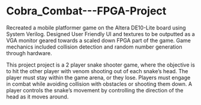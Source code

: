 # Cobra_Combat---FPGA-Project

Recreated a mobile platformer game on the Altera DE10-Lite board using System Verilog. Designed User Friendly UI and textures to be outputted as a VGA monitor geared towards a scaled down FPGA part of the game. Game mechanics included collision detection and random number generation through hardware. 

This project project is a 2 player snake shooter game, where the objective is to hit the other player with venom shooting out of each snake’s head. The player must stay within the game arena, or they lose. Players must engage in combat while avoiding collision with obstacles or shooting them down. A player controls the snake’s movement by controlling the direction of the head as it moves around. 
